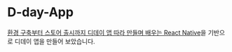 # D-day-App

[환경 구축부터 스토어 출시까지 디데이 앱 따라 만들며 배우는 React Native](https://dev-pengun.tistory.com/category/Develop/React-Native)을 기반으로 디데이 앱을 만들어 보았습니다.

